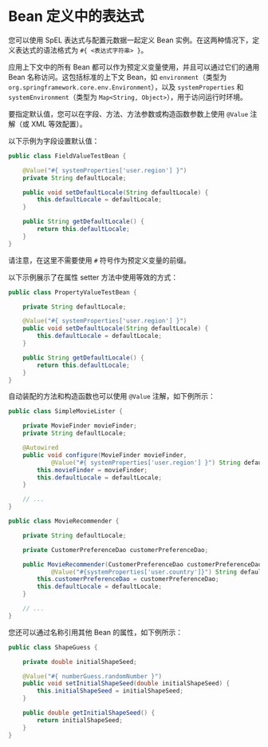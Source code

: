 # Bean 定义中的表达式

您可以使用 SpEL 表达式与配置元数据一起定义 Bean 实例。在这两种情况下，定义表达式的语法格式为 `#{ <表达式字符串> }`。

应用上下文中的所有 Bean 都可以作为预定义变量使用，并且可以通过它们的通用 Bean 名称访问。这包括标准的上下文 Bean，如 `environment`（类型为 `org.springframework.core.env.Environment`），以及 `systemProperties` 和 `systemEnvironment`（类型为 `Map<String, Object>`），用于访问运行时环境。

要指定默认值，您可以在字段、方法、方法参数或构造函数参数上使用 `@Value` 注解（或 XML 等效配置）。

以下示例为字段设置默认值：

```java
public class FieldValueTestBean {

	@Value("#{ systemProperties['user.region'] }")
	private String defaultLocale;

	public void setDefaultLocale(String defaultLocale) {
		this.defaultLocale = defaultLocale;
	}

	public String getDefaultLocale() {
		return this.defaultLocale;
	}
}
```

请注意，在这里不需要使用 `#` 符号作为预定义变量的前缀。

以下示例展示了在属性 setter 方法中使用等效的方式：

```java
public class PropertyValueTestBean {

	private String defaultLocale;

	@Value("#{ systemProperties['user.region'] }")
	public void setDefaultLocale(String defaultLocale) {
		this.defaultLocale = defaultLocale;
	}

	public String getDefaultLocale() {
		return this.defaultLocale;
	}
}
```

自动装配的方法和构造函数也可以使用 `@Value` 注解，如下例所示：

```java
public class SimpleMovieLister {

	private MovieFinder movieFinder;
	private String defaultLocale;

	@Autowired
	public void configure(MovieFinder movieFinder,
			@Value("#{ systemProperties['user.region'] }") String defaultLocale) {
		this.movieFinder = movieFinder;
		this.defaultLocale = defaultLocale;
	}

	// ...
}
```

```java
public class MovieRecommender {

	private String defaultLocale;

	private CustomerPreferenceDao customerPreferenceDao;

	public MovieRecommender(CustomerPreferenceDao customerPreferenceDao,
			@Value("#{systemProperties['user.country']}") String defaultLocale) {
		this.customerPreferenceDao = customerPreferenceDao;
		this.defaultLocale = defaultLocale;
	}

	// ...
}
```

您还可以通过名称引用其他 Bean 的属性，如下例所示：

```java
public class ShapeGuess {

	private double initialShapeSeed;

	@Value("#{ numberGuess.randomNumber }")
	public void setInitialShapeSeed(double initialShapeSeed) {
		this.initialShapeSeed = initialShapeSeed;
	}

	public double getInitialShapeSeed() {
		return initialShapeSeed;
	}
}
```

